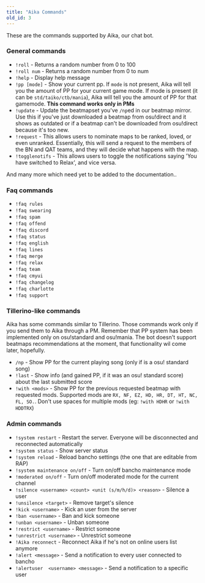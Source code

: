 ```yaml
---
title: "Aika Commands"
old_id: 3
---
```

These are the commands supported by Aika, our chat bot.  

### General commands
- `!roll` - Returns a random number from 0 to 100  
- `!roll num` - Returns a random number from 0 to num  
- `!help` - Display help message  
- `!pp [mode]` - Show your current pp. If `mode` is not present, Aika will tell you the amount of PP for your current game mode. If mode is present (it can be `std/taiko/ctb/mania`), Aika will tell you the amount of PP for that gamemode. **This command works only in PMs**
- `!update` - Update the beatmapset you've `/np`ed in our beatmap mirror. Use this if you've just downloaded a beatmap from osu!direct and it shows as outdated or if a beatmap can't be downloaded from osu!direct because it's too new.
- `!request` - This allows users to nominate maps to be ranked, loved, or even unranked. Essentially, this will send a request to the members of the BN and QAT teams, and they will decide what happens with the map.
- `!togglenotifs` - This allows users to toggle the notifications saying 'You have switched to Relax', and vice versa.

And many more which need yet to be added to the documentation..

### Faq commands
- `!faq rules`
- `!faq swearing`
- `!faq spam`
- `!faq offend`
- `!faq discord`
- `!faq status`
- `!faq english`
- `!faq lines`
- `!faq merge`
- `!faq relax`
- `!faq team`
- `!faq cmyui`
- `!faq changelog`
- `!faq charlotte`
- `!faq support`

### Tillerino-like commands
Aika has some commands similar to Tillerino. Those commands work only if you send them to Aika through a PM. Remember that PP system has been implemented only on osu!standard and osu!mania. The bot doesn't support beatmaps recommendations at the moment, that functionality wil come later, hopefully.

- `/np` - Show PP for the current playing song  (only if is a osu! standard song)  
- `!last` - Show info (and gained PP, if it was an osu! standard score) about the last submitted score  
- `!with <mods>` - Show PP for the previous requested beatmap with requested mods. Supported mods are `RX, NF, EZ, HD, HR, DT, HT, NC, FL, SO.`. Don't use spaces for multiple mods (eg: `!with HDHR` or `!with HDDTRX`)

### Admin commands
- `!system restart` - Restart the server. Everyone will be disconnected and reconnected automatically  
- `!system status` - Show server status  
- `!system reload` - Reload bancho settings (the one that are editable from RAP)  
- `!system maintenance on/off` - Turn on/off bancho maintenance mode  
- `!moderated on/off` - Turn on/off moderated mode for the current channel  
- `!silence <username> <count> <unit (s/m/h/d)> <reason>` - Silence a user  
- `!unsilence <target>` - Remove target's silence   
- `!kick <username>` - Kick an user from the server  
- `!ban <username>` - Ban and kick someone  
- `!unban <username>` - Unban someone  
- `!restrict <username>` - Restrict someone  
- `!unrestrict <username>` - Unrestrict someone  
- `!Aika reconnect` - Reconnect Aika if he's not on online users list anymore  
- `!alert <message>` - Send a notification to every user connected to bancho  
- `!alertuser  <username> <message>` - Send a notification to a specific user
